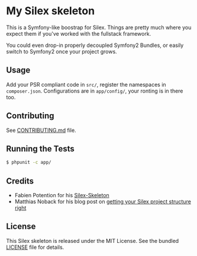 # My Silex skeleton

This is a Symfony-like boostrap for Silex. Things are pretty much where you expect them if you've worked with the
fullstack framework.

You could even drop-in properly decoupled Symfony2 Bundles, or easily switch to Symfony2 once your project grows.


## Usage

Add your PSR compliant code in `src/`, register the namespaces in `composer.json`. Configurations are in `app/config/`,
your ronting is in there too.


## Contributing

See [CONTRIBUTING.md]() file.


## Running the Tests

```bash
$ phpunit -c app/
```


## Credits
- Fabien Potention for his [Silex-Skeleton](https://github.com/silexphp/Silex-Skeleton)
- Matthias Noback for his blog post on [getting your Silex project structure right](http://php-and-symfony.matthiasnoback.nl/2012/01/silex-getting-your-project-structure-right/)


## License

This Silex skeleton is released under the MIT License. See the bundled [LICENSE]() file for details.